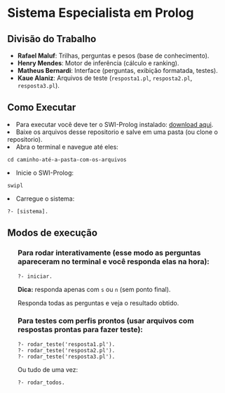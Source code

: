 <h1>Sistema Especialista em Prolog</h1>


<h2>Divisão do Trabalho</h2>
<ul>
  <li><strong>Rafael Maluf</strong>: Trilhas, perguntas e pesos (base de conhecimento).</li>
  <li><strong>Henry Mendes</strong>: Motor de inferência (cálculo e ranking).</li>
  <li><strong>Matheus Bernardi</strong>: Interface (perguntas, exibição formatada, testes).</li>
  <li><strong>Kaue Alaniz</strong>: Arquivos de teste (<code>resposta1.pl</code>, <code>resposta2.pl</code>, <code>resposta3.pl</code>).</li>
</ul>
<h2>Como Executar</h2>
  <li>Para executar você deve ter o SWI-Prolog instalado: <a href="https://www.swi-prolog.org/download/stable">download aqui</a>.</li>
  
  <li>Baixe os arquivos desse repositorio e salve em uma pasta (ou clone o repositorio).</li>

  <li>Abra o terminal e navegue até eles:</li>
    <pre><code>cd caminho-até-a-pasta-com-os-arquivos</code></pre>
    
  <li>Inicie o SWI-Prolog:</li>
<pre><code>swipl</code></pre>

  <li>Carregue o sistema:</li>
<pre><code>?- [sistema].</code></pre>

<h2>Modos de execução</h2>

<ol start="3">
  <h3>Para rodar interativamente (esse modo as perguntas apareceram no terminal e você responda elas na hora):</h3> 
  <pre><code>?- iniciar.</code></pre>
  <p><strong>Dica:</strong> responda apenas com <code>s</code> ou <code>n</code> (sem ponto final).</p>
  <p>Responda todas as perguntas e veja o resultado obtido.</p>
</ol>
<ol start="3">
  <h3>Para testes com perfis prontos (usar arquivos com respostas prontas para fazer teste):</h3> 
<pre><code>?- rodar_teste('resposta1.pl').
?- rodar_teste('resposta2.pl').
?- rodar_teste('resposta3.pl').
</code></pre>
<p>Ou tudo de uma vez:</p>
<pre><code>?- rodar_todos.
</code></pre>
</ol>
